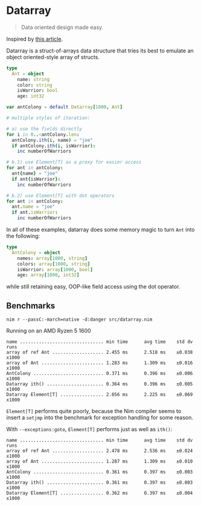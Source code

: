 # Datarray

> Data oriented design made easy.

Inspired by [this article](https://blog.royalsloth.eu/posts/the-compiler-will-optimize-that-away/).

Datarray is a struct-of-arrays data structure that tries its best to emulate
an object oriented-style array of structs.

```nim
type
  Ant = object
    name: string
    color: string
    isWarrior: bool
    age: int32

var antColony = default Datarray[1000, Ant]

# multiple styles of iteration:

# a) use the fields directly
for i in 0..<antColony.len:
  antColony.ith(i, name) = "joe"
  if antColony.ith(i, isWarrior):
    inc numberOfWarriors

# b.1) use Element[T] as a proxy for easier access
for ant in antColony:
  ant{name} = "joe"
  if ant{isWarrior}:
    inc numberOfWarriors

# b.2) use Element[T] with dot operators
for ant in antColony:
  ant.name = "joe"
  if ant.isWarrior:
    inc numberOfWarriors
```

In all of these examples, datarray does some memory magic to turn `Ant` into
the following:

```nim
type
  AntColony = object
    names: array[1000, string]
    colors: array[1000, string]
    isWarrior: array[1000, bool]
    age: array[1000, int32]
```

while still retaining easy, OOP-like field access using the dot operator.

## Benchmarks

`nim r --passC:-march=native -d:danger src/datarray.nim`

Running on an AMD Ryzen 5 1600

```
name ............................... min time      avg time    std dv   runs
array of ref Ant ................... 2.455 ms      2.518 ms    ±0.038  x1000
array of Ant ....................... 1.283 ms      1.309 ms    ±0.016  x1000
AntColony .......................... 0.371 ms      0.396 ms    ±0.006  x1000
Datarray ith() ..................... 0.364 ms      0.396 ms    ±0.005  x1000
Datarray Element[T] ................ 2.056 ms      2.225 ms    ±0.069  x1000
```

`Element[T]` performs quite poorly, because the Nim compiler seems to insert a
`setjmp` into the benchmark for exception handling for some reason.

With `--exceptions:goto`, `Element[T]` performs just as well as `ith()`:

```
name ............................... min time      avg time    std dv   runs
array of ref Ant ................... 2.478 ms      2.536 ms    ±0.024  x1000
array of Ant ....................... 1.287 ms      1.309 ms    ±0.010  x1000
AntColony .......................... 0.361 ms      0.397 ms    ±0.003  x1000
Datarray ith() ..................... 0.361 ms      0.397 ms    ±0.003  x1000
Datarray Element[T] ................ 0.362 ms      0.397 ms    ±0.004  x1000
```

